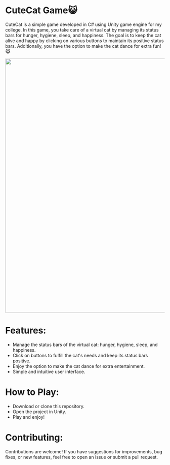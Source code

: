 # CuteCat Game😺
CuteCat is a simple game developed in C# using Unity game engine for my college. In this game, you take care of a virtual cat by managing its status bars for hunger, hygiene, sleep, and happiness. The goal is to keep the cat alive and happy by clicking on various buttons to maintain its positive status bars. Additionally, you have the option to make the cat dance for extra fun! 😹

<div align="center">
  <img src="https://github.com/saulosw/CuteCat/assets/119552036/2cd30d27-7b4a-4d5f-ad0a-f20447cba296" width="800px" />
</div>

# Features:

- Manage the status bars of the virtual cat: hunger, hygiene, sleep, and happiness.
- Click on buttons to fulfill the cat's needs and keep its status bars positive.
- Enjoy the option to make the cat dance for extra entertainment.
- Simple and intuitive user interface.

# How to Play:
- Download or clone this repository.
- Open the project in Unity.
- Play and enjoy!

# Contributing:
Contributions are welcome! If you have suggestions for improvements, bug fixes, or new features, feel free to open an issue or submit a pull request.
